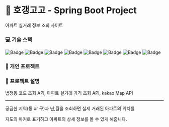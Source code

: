 # 🏢 호갱고고 - Spring Boot Project
 아파트 실거래 정보 조회 사이트

### 💻 기술 스택

![Badge](https://img.shields.io/badge/Java-007396?style=flat&logo=Java&logoColor=white) ![Badge](https://img.shields.io/badge/SpringBoot-6DB33F?style=flat&logo=SpringBoot&logoColor=white) ![Badge](https://img.shields.io/badge/Bootstrap-563D7C?style=flat&logo=Bootstrap&logoColor=white) ![Badge](https://img.shields.io/badge/HTML5-E34F26?style=flat&logo=HTML5&logoColor=white) ![Badge](https://img.shields.io/badge/CSS3-1572B6?style=flat&logo=CSS3&logoColor=white) ![Badge](https://img.shields.io/badge/JavaScript-F7DF1E?style=flat&logo=JavaScript&logoColor=white) ![Badge](https://img.shields.io/badge/Thymeleaf-005F0F?style=flat&logo=Thymeleaf&logoColor=white)  ![Badge](https://img.shields.io/badge/json-E34F26?style=flat&logo=json)

### 👥 개인 프로젝트

### 📝 프로젝트 설명
  법정동 코드 조회 API, 아파트 실거래 가격 조회 API, kakao Map API

  
  ---
  
  궁금한 지역(동 or 구)과 년,월을 조회하면 실제 거래된 아파트의 위치를

  지도의 마커로 표기하고 아파트의 상세 정보를 볼 수 있게 해줍니다.
